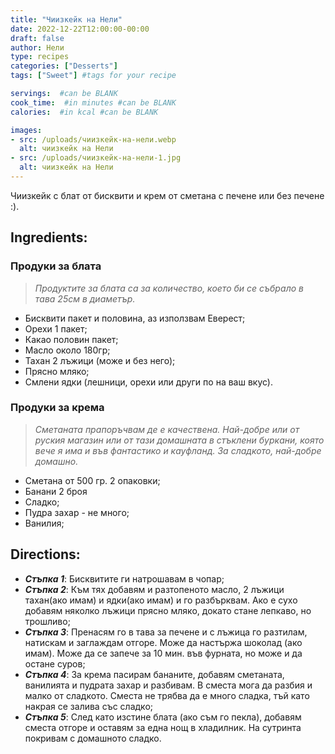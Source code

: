 ```yaml
---
title: "Чиизкейк на Нели"
date: 2022-12-22T12:00:00-00:00
draft: false
author: Нели
type: recipes
categories: ["Desserts"]
tags: ["Sweet"] #tags for your recipe

servings:  #can be BLANK
cook_time:  #in minutes #can be BLANK
calories:  #in kcal #can be BLANK

images:
- src: /uploads/чиизкейк-на-нели.webp
  alt: чиизкейк на Нели
- src: /uploads/чиизкейк-на-нели-1.jpg
  alt: чиизкейк на Нели  
---
```

Чиизкейк с блат от бисквити и крем от сметана с печене или без печене :).
<!--more-->

## Ingredients:

### Продуки за блата
> *Продуктите за блата са за количество, което би се събрало в тава 25см в диаметър.*
 
- Бисквити пакет и половина, аз използвам Еверест;
- Орехи 1 пакет;
- Какао половин пакет;
- Масло около 180гр;
- Тахан 2 лъжици (може и без него);
- Прясно мляко;
- Смлени ядки (лешници, орехи или други по на ваш вкус).

### Продуки за крема
> *Сметаната прапоръчвам де е качествена. Най-добре или от руския магазин или от тази домашната в стъклени буркани, която вече я има и във фантастико и кауфланд. За сладкото, най-добре домашно.*

- Сметана от 500 гр. 2 опаковки;
- Банани 2 броя
- Сладко;
- Пудра захар - не много;
- Ванилия;

## Directions:
- ***Стъпка 1***: Бисквитите ги натрошавам в чопар;
- ***Стъпка 2***: Към тях добавям и разтопеното масло, 2 лъжици тахан(ако имам) и ядки(ако имам) и го разбърквам. Ако е сухо добавям няколко лъжици прясно мляко, докато стане лепкаво, но трошливо;
- ***Стъпка 3***: Пренасям го в тава за печене и с лъжица го разтилам, натискам и заглаждам отгоре. Може да настържа шоколад (ако имам). Може да се запече за 10 мин. във фурната, но може и да остане суров;
- ***Стъпка 4***: За крема пасирам бананите, добавям сметаната, ванилията и пудрата захар и разбивам. В сместа мога да разбия и малко от сладкото. Сместа не трябва да е много сладка, тъй като накрая се залива със сладко;
- ***Стъпка 5***: След като изстине блата (ако съм го пекла), добавям сместа отгоре и оставям за една нощ в хладилник. На сутринта покривам с домашното сладко.
